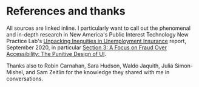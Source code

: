 # References and thanks

All sources are linked inline. I particularly want to call out the phenomenal and in-depth research in New America's Public Interest Technology New Practice Lab's [Unpacking Inequities in Unemployment Insurance](https://www.newamerica.org/pit/reports/unpacking-inequities-unemployment-insurance/) report, September 2020, in particular [Section 3: A Focus on Fraud Over Accessibility: The Punitive Design of UI](https://www.newamerica.org/pit/reports/unpacking-inequities-unemployment-insurance/a-focus-on-fraud-over-accessibility-the-punitive-design-of-ui/).

Thanks also to Robin Carnahan, Sara Hudson, Waldo Jaquith, Julia Simon-Mishel, and Sam Zeitlin for the knowledge they shared with me in conversations. 
